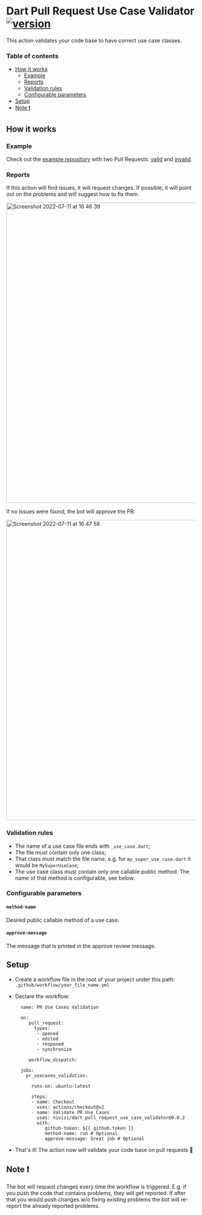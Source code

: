 # Dart Pull Request Use Case Validator [![version][version-img]][version-url]

This action validates your code base to have correct use case classes.

### Table of contents

- [How it works](https://github.com/nivisi/dart_pull_request_use_case_validator#how-it-works)
  - [Example](https://github.com/nivisi/dart_pull_request_use_case_validator#example)
  - [Reports](https://github.com/nivisi/dart_pull_request_use_case_validator#reports)
  - [Validation rules](https://github.com/nivisi/dart_pull_request_use_case_validator#validation-rules)
  - [Configurable parameters](https://github.com/nivisi/dart_pull_request_use_case_validator#configurable-parameters)
- [Setup](https://github.com/nivisi/dart_pull_request_use_case_validator#setup)
- [Note ❗](https://github.com/nivisi/dart_pull_request_use_case_validator#note-%EF%B8%8F)

## How it works

### Example

Check out the [example repository](https://github.com/nivisi/dart_pull_request_use_case_validator_example) with two Pull Requests: [valid](https://github.com/nivisi/dart_pull_request_use_case_validator_example/pull/2) and [invalid](https://github.com/nivisi/dart_pull_request_use_case_validator_example/pull/1).

### Reports

If this action will find issues, it will request changes. If possible, it will point out on the problems and will suggest how to fix them.

<img width="800" alt="Screenshot 2022-07-11 at 16 46 39" src="https://user-images.githubusercontent.com/33932162/178278814-4af4743a-756f-4812-9f0a-889c044291f3.png">

If no issues were found, the bot will approve the PR:

<img width="800" alt="Screenshot 2022-07-11 at 16 47 58" src="https://user-images.githubusercontent.com/33932162/178279044-a4fdf507-7d2d-4f09-94d6-4cb4df6c75f1.png">

### Validation rules

- The name of a use case file ends with `_use_case.dart`;
- The file must contain only one class;
- That class must match the file name, e.g. for `my_super_use_case.dart` it would be `MySuperUseCase`;
- The use case class must contain only one callable public method. The name of that method is configurable, see below.

### Configurable parameters

#### `method-name`

Desired public callable method of a use case.

#### `approve-message`

The message that is printed in the approve review message.

## Setup

- Create a workflow file in the root of your project under this path: `.github/workflow/your_file_name.yml`
- Declare the workflow:
   
  ```
    name: PR Use Cases Validation

    on:
       pull_request:
         types:
          - opened
          - edited
          - reopened
          - synchronize

       workflow_dispatch:

    jobs:
      pr_usecases_validation:

        runs-on: ubuntu-latest

        steps:
        - name: Checkout
          uses: actions/checkout@v2
        - name: Validate PR Use Cases
          uses: nivisi/dart_pull_request_use_case_validator@0.0.2
          with:
             github-token: ${{ github.token }}
             method-name: run # Optional
             approve-message: Great job # Optional
  ```
- That's it! The action now will validate your code base on pull requests 🙂

## Note ❗️

The bot will request changes every time the workflow is triggered. E.g. if you push the code that contains problems, they will get reported. If after that you would push changes w/o fixing existing problems the bot will re-report the already reported problems.


<!-- References -->
[version-img]: https://img.shields.io/badge/action-v0.0.2-white
[version-url]: https://github.com/marketplace/actions/dart-pull-request-use-case-validator
